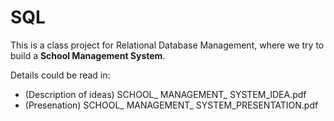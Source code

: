 # SQL
This is a class project for Relational Database Management, where we try to build a **School Management System**.

Details could be read in:
* (Description of ideas) SCHOOL_ MANAGEMENT_ SYSTEM_IDEA.pdf
* (Presenation) SCHOOL_ MANAGEMENT_ SYSTEM_PRESENTATION.pdf
